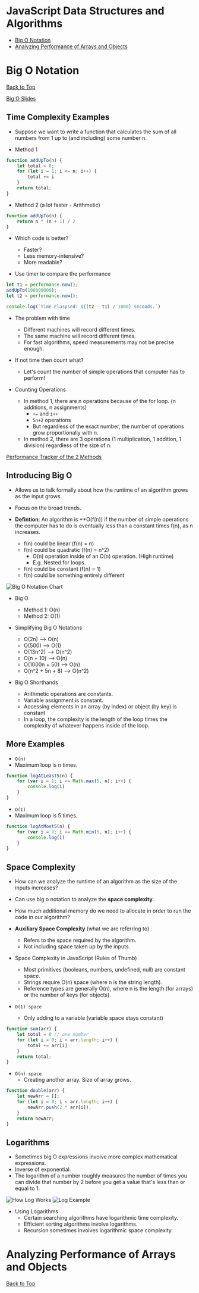 <h1 id="content">JavaScript Data Structures and Algorithms</h1>

- <a href="#big-o-notation">Big O Notation</a>
- <a href="#performance-of-arrays-and-objects">Analyzing Performance of Arrays and Objects</a>

<h1 id="big-o-notation">Big O Notation</h1>
<a href="#content">Back to Top</a>

<a href="https://cs.slides.com/colt_steele/big-o-notation#/2/0/1">Big O Slides</a>

## Time Complexity Examples

- Suppose we want to write a function that calculates the sum of all numbers from 1 up to (and including) some number n.

- Method 1

```js
function addUpTo(n) {
    let total = 0;
    for (let i = 1; i <= n; i++) {
        total += i
    }
    return total;
}
```

- Method 2 (a lot faster - Arithmetic)

```js
function addUpTo(n) {
    return n * (n + 1) / 2
}
```

- Which code is better?
    - Faster?
    - Less memory-intensive?
    - More readable?

- Use timer to compare the performance

```js
let t1 = performance.now();
addUpTo(100000000);
let t2 = performance.now();

console.log(`Time Elaspsed: ${(t2 - t1) / 1000} seconds.`)
```

- The problem with time
    - Different machines will record different times.
    - The same machine will record different times.
    - For fast algorithms, speed measurements may not be precise enough.

- If not time then count what?
    - Let's count the number of simple operations that computer has to perform!

- Counting Operations
    - In method 1, there are n operations because of the for loop. (n additions, n assignments)
        - `+=` and `i++`
        - `5n+2` operations
        - But regardless of the exact number, the number of operations grow proportionally with n.
    - In method 2, there are 3 operations (1 multiplication, 1 addition, 1 division) regardless of the size of n.

<a href="https://rithmschool.github.io/function-timer-demo/">Performance Tracker of the 2 Methods</a>

## Introducing Big O

- Allows us to talk formally about how the runtime of an algorithm grows as the input grows.
- Focus on the broad trends.

- **Defintion**: An algorithm is **O(f(n)) if the number of simple operations the computer has to do is eventually less than a constant times f(n), as n increases.
    - f(n) could be linear (f(n) = n)
    - f(n) could be quadratic (f(n) = n^2)
        - O(n) operation inside of an O(n) operation. (High runtime)
        - E.g. Nested for loops.
    - f(n) could be constant (f(n) = 1)
    - f(n) could be something entirely different

<img src="./01-big-o-notation/big-o-chart.png" alt="Big O Notation Chart" />

- Big O
    - Method 1: O(n)
    - Method 2: O(1)

- Simplifying Big O Notations
    - O(2n) --> O(n)
    - O(500) --> O(1)
    - O(13n^2) --> O(n^2)
    - O(n + 10) --> O(n)
    - O(1000n + 50) --> O(n)
    - O(n^2 + 5n + 8) --> O(n^2)

- Big O Shorthands
    - Arithmetic operations are constants. 
    - Variable assignment is constant.
    - Accessing elements in an array (by index) or object (by key) is constant
    - In a loop, the complexity is the length of the loop times the complexity of whatever happens inside of the loop.
    
## More Examples

- `O(n)`
- Maximum loop is n times.
```js
function logAtLeast5(n) {
    for (var i = 1; i <= Math.max(5, n); i++) {
        console.log(i)
    }
}
```

- `O(1)`
- Maximum loop is 5 times.
```js
function logAtMost5(n) {
    for (var i = 1; i <= Math.min(5, n); i++) {
        console.log(i)
    }
}
```

## Space Complexity

- How can we analyze the runtime of an algorithm as the size of the inputs increases?
- Can use big o notation to analyze the **space complexity**.
- How much additional memory do we need to allocate in order to run the code in our algorithm?

- **Auxiliary Space Complexity** (what we are referring to)
    - Refers to the space required by the algorithm.
    - Not including space taken up by the inputs.

- Space Complexity in JavaScript (Rules of Thumb)
    - Most primitives (booleans, numbers, undefined, null) are constant space.
    - Strings require O(n) space (where n is the string length).
    - Reference types are generally O(n), where n is the length (for arrays) or the number of keys (for objects).

- `O(1) space`
    - Only adding to a variable (variable space stays constant)

```js
function sum(arr) {
    let total = 0 // one number
    for (let i = 0; i < arr.length; i++) {
        total += arr[i]
    }
    return total;
}
```

- `O(n) space`
    - Creating another array. Size of array grows.

```js
function double(arr) {
    let newArr = [];
    for (let i = 0; i < arr.length; i++) {
        newArr.push(2 * arr[i]);
    }
    return newArr;
}
```

## Logarithms

- Sometimes big O expressions involve more complex mathematical expressions.
- Inverse of exponential.
- The logarithm of a number roughly measures the number of times you can divide that number by 2 before you get a value that's less than or equal to 1.

<img src="./01-big-o-notation/how-log-works.png" alt="How Log Works" />
<img src="./01-big-o-notation/log-example.png" alt="Log Example" />

- Using Logarithms
    - Certain searching algorithms have logarithmic time complexity.
    - Efficient sorting algorithms involve logarithms.
    - Recursion sometimes involves logarithmic space complexity.

<h1 id="performance-of-arrays-and-objects">Analyzing Performance of Arrays and Objects</h1>
<a href="#content">Back to Top</a>







